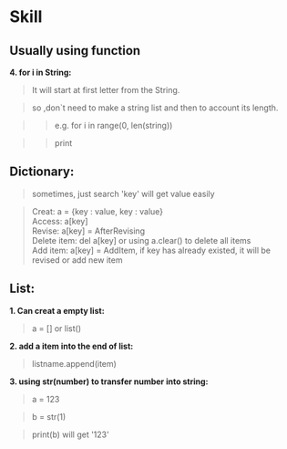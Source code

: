 # Skill  



## Usually using function  
 
**4. for i in String:**    
>It will start at first letter from the String.
  
>so ,don`t need to make a string list and then to account its length.
  
>>e.g. for i in range(0, len(string))

>>print

## Dictionary:  
>sometimes, just search 'key' will get value easily
  
>Creat: a = {key : value, key : value}    
>Access: a[key]    
>Revise: a[key] = AfterRevising    
>Delete item: del a[key] or using a.clear() to delete all items    
>Add item: a[key] = AddItem, if key has already existed, it will be revised or add new item


## List:
**1. Can creat a empty list:**  
>a = [] or list()
  

**2. add a item into the end of list:**  
>listname.append(item)  
  
  
**3. using str(number) to transfer number into string:**
>a = 123  
    
>b = str(1)  
    
>print(b) will get '123'   
